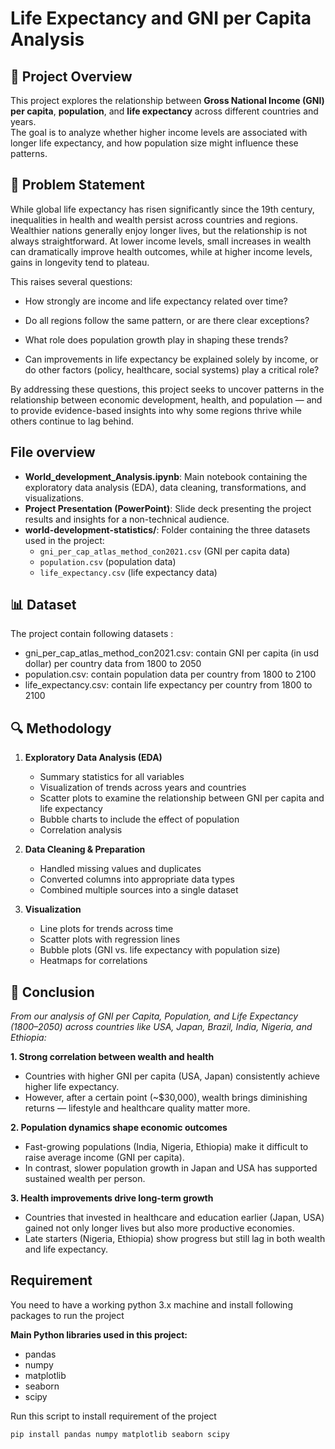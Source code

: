# Life Expectancy and GNI per Capita Analysis

## 📌 Project Overview
This project explores the relationship between **Gross National Income (GNI) per capita**, **population**, and **life expectancy** across different countries and years.  
The goal is to analyze whether higher income levels are associated with longer life expectancy, and how population size might influence these patterns.
## 🔹 Problem Statement

While global life expectancy has risen significantly since the 19th century, inequalities in health and wealth persist across countries and regions. Wealthier nations generally enjoy longer lives, but the relationship is not always straightforward. At lower income levels, small increases in wealth can dramatically improve health outcomes, while at higher income levels, gains in longevity tend to plateau.

This raises several questions:
- How strongly are income and life expectancy related over time?

- Do all regions follow the same pattern, or are there clear exceptions?

- What role does population growth play in shaping these trends?

- Can improvements in life expectancy be explained solely by income, or do other factors (policy, healthcare, social systems) play a critical role?

By addressing these questions, this project seeks to uncover patterns in the relationship between economic development, health, and population — and to provide evidence-based insights into why some regions thrive while others continue to lag behind.
## File overview
- **World_development_Analysis.ipynb**: Main notebook containing the exploratory data analysis (EDA), data cleaning, transformations, and visualizations.  
- **Project Presentation (PowerPoint)**: Slide deck presenting the project results and insights for a non-technical audience.  
- **world-development-statistics/**: Folder containing the three datasets used in the project:
  - `gni_per_cap_atlas_method_con2021.csv` (GNI per capita data)  
  - `population.csv` (population data)  
  - `life_expectancy.csv` (life expectancy data) 
## 📊 Dataset
The project contain following datasets :
- gni_per_cap_atlas_method_con2021.csv: contain GNI per capita (in usd dollar) per country data from 1800 to 2050 
- population.csv: contain population data per country from 1800 to 2100
- life_expectancy.csv: contain life expectancy per country from 1800 to 2100

## 🔍 Methodology
1. **Exploratory Data Analysis (EDA)**
   - Summary statistics for all variables  
   - Visualization of trends across years and countries  
   - Scatter plots to examine the relationship between GNI per capita and life expectancy  
   - Bubble charts to include the effect of population  
   - Correlation analysis  
2. **Data Cleaning & Preparation**
   - Handled missing values and duplicates  
   - Converted columns into appropriate data types  
   - Combined multiple sources into a single dataset  

3. **Visualization**
   - Line plots for trends across time  
   - Scatter plots with regression lines  
   - Bubble plots (GNI vs. life expectancy with population size)  
   - Heatmaps for correlations
## 📌 Conclusion

*From our analysis of GNI per Capita, Population, and Life Expectancy (1800–2050) across countries like USA, Japan, Brazil, India, Nigeria, and Ethiopia:*

__1. Strong correlation between wealth and health__
- Countries with higher GNI per capita (USA, Japan) consistently achieve higher life expectancy.
- However, after a certain point (~$30,000), wealth brings diminishing returns — lifestyle and healthcare quality matter more.

__2. Population dynamics shape economic outcomes__
- Fast-growing populations (India, Nigeria, Ethiopia) make it difficult to raise average income (GNI per capita).
- In contrast, slower population growth in Japan and USA has supported sustained wealth per person.

__3. Health improvements drive long-term growth__
- Countries that invested in healthcare and education earlier (Japan, USA) gained not only longer lives but also more productive economies.
- Late starters (Nigeria, Ethiopia) show progress but still lag in both wealth and life expectancy.
## Requirement
You need to have a working python 3.x machine and install following packages to run the project

**Main Python libraries used in this project:**
- pandas
- numpy
- matplotlib
- seaborn
- scipy

Run this script to install requirement of the project
```bash
pip install pandas numpy matplotlib seaborn scipy
```
